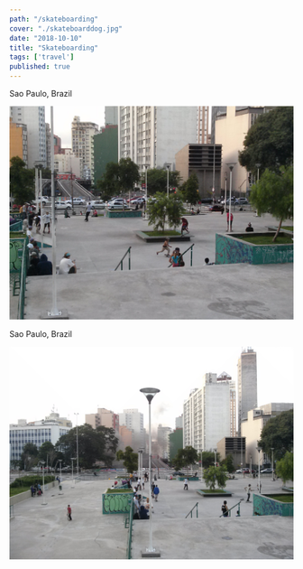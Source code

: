 ```yaml
---
path: "/skateboarding"
cover: "./skateboarddog.jpg"
date: "2018-10-10"
title: "Skateboarding"
tags: ['travel']
published: true
---
```

Sao Paulo, Brazil

![SkateboardingView1](./skateboarding-view.jpg)

Sao Paulo, Brazil

![SkateboardingView2](./skateboarding-view-2.jpg)
